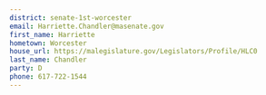 ```yaml
---
district: senate-1st-worcester
email: Harriette.Chandler@masenate.gov
first_name: Harriette
hometown: Worcester
house_url: https://malegislature.gov/Legislators/Profile/HLC0
last_name: Chandler
party: D
phone: 617-722-1544
---
```

